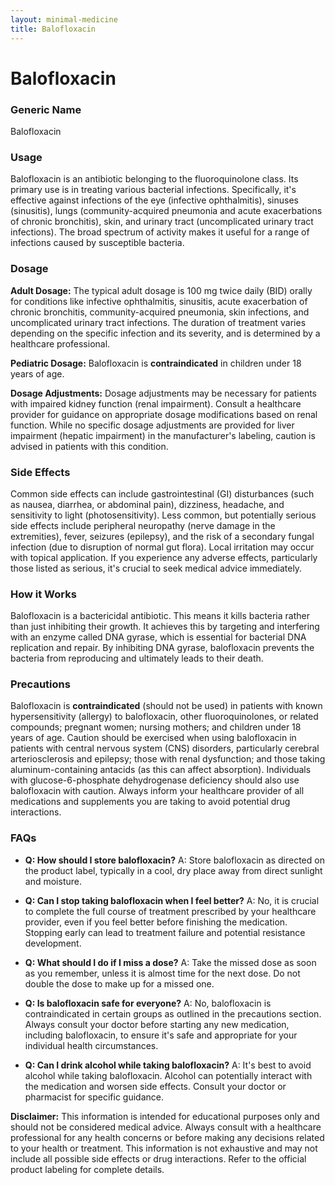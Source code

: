 ```yaml
---
layout: minimal-medicine
title: Balofloxacin
---
```


# Balofloxacin
### Generic Name
Balofloxacin

### Usage

Balofloxacin is an antibiotic belonging to the fluoroquinolone class.  Its primary use is in treating various bacterial infections.  Specifically, it's effective against infections of the eye (infective ophthalmitis), sinuses (sinusitis), lungs (community-acquired pneumonia and acute exacerbations of chronic bronchitis), skin, and urinary tract (uncomplicated urinary tract infections).  The broad spectrum of activity makes it useful for a range of infections caused by susceptible bacteria.

### Dosage

**Adult Dosage:** The typical adult dosage is 100 mg twice daily (BID) orally for conditions like infective ophthalmitis, sinusitis, acute exacerbation of chronic bronchitis, community-acquired pneumonia, skin infections, and uncomplicated urinary tract infections.  The duration of treatment varies depending on the specific infection and its severity, and is determined by a healthcare professional.

**Pediatric Dosage:** Balofloxacin is **contraindicated** in children under 18 years of age.

**Dosage Adjustments:**  Dosage adjustments may be necessary for patients with impaired kidney function (renal impairment).  Consult a healthcare provider for guidance on appropriate dosage modifications based on renal function.  While no specific dosage adjustments are provided for liver impairment (hepatic impairment) in the manufacturer's labeling, caution is advised in patients with this condition.


### Side Effects

Common side effects can include gastrointestinal (GI) disturbances (such as nausea, diarrhea, or abdominal pain), dizziness, headache, and sensitivity to light (photosensitivity).  Less common, but potentially serious side effects include peripheral neuropathy (nerve damage in the extremities), fever, seizures (epilepsy), and the risk of a secondary fungal infection (due to disruption of normal gut flora). Local irritation may occur with topical application.  If you experience any adverse effects, particularly those listed as serious, it's crucial to seek medical advice immediately.

### How it Works

Balofloxacin is a bactericidal antibiotic. This means it kills bacteria rather than just inhibiting their growth. It achieves this by targeting and interfering with an enzyme called DNA gyrase, which is essential for bacterial DNA replication and repair. By inhibiting DNA gyrase, balofloxacin prevents the bacteria from reproducing and ultimately leads to their death.

### Precautions

Balofloxacin is **contraindicated** (should not be used) in patients with known hypersensitivity (allergy) to balofloxacin, other fluoroquinolones, or related compounds; pregnant women; nursing mothers; and children under 18 years of age.  Caution should be exercised when using balofloxacin in patients with central nervous system (CNS) disorders, particularly cerebral arteriosclerosis and epilepsy; those with renal dysfunction; and those taking aluminum-containing antacids (as this can affect absorption).  Individuals with glucose-6-phosphate dehydrogenase deficiency should also use balofloxacin with caution.  Always inform your healthcare provider of all medications and supplements you are taking to avoid potential drug interactions.

### FAQs

* **Q: How should I store balofloxacin?** A: Store balofloxacin as directed on the product label, typically in a cool, dry place away from direct sunlight and moisture.

* **Q: Can I stop taking balofloxacin when I feel better?** A: No, it is crucial to complete the full course of treatment prescribed by your healthcare provider, even if you feel better before finishing the medication. Stopping early can lead to treatment failure and potential resistance development.

* **Q: What should I do if I miss a dose?** A: Take the missed dose as soon as you remember, unless it is almost time for the next dose.  Do not double the dose to make up for a missed one.

* **Q: Is balofloxacin safe for everyone?** A:  No, balofloxacin is contraindicated in certain groups as outlined in the precautions section.  Always consult your doctor before starting any new medication, including balofloxacin, to ensure it's safe and appropriate for your individual health circumstances.

* **Q: Can I drink alcohol while taking balofloxacin?** A:  It's best to avoid alcohol while taking balofloxacin. Alcohol can potentially interact with the medication and worsen side effects.  Consult your doctor or pharmacist for specific guidance.


**Disclaimer:** This information is intended for educational purposes only and should not be considered medical advice.  Always consult with a healthcare professional for any health concerns or before making any decisions related to your health or treatment.  This information is not exhaustive and may not include all possible side effects or drug interactions.  Refer to the official product labeling for complete details.
